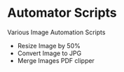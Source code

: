 Automator Scripts
=========

Various Image Automation Scripts

* Resize Image by 50%
* Convert Image to JPG
* Merge Images PDF clipper
